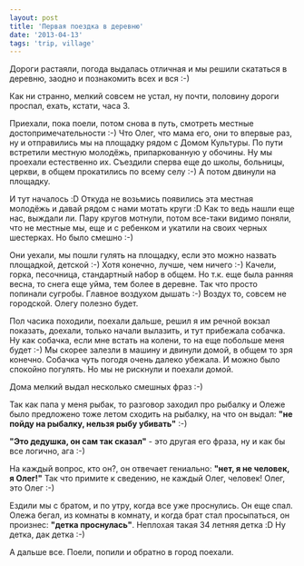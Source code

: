 ```yaml
---
layout: post
title: 'Первая поездка в деревню'
date: '2013-04-13'
tags: 'trip, village'
---
```


Дороги растаяли, погода выдалась отличная и мы решили скататься в деревню, заодно и познакомить всех и вся :-)
<!-- Read more -->

Как ни странно, мелкий совсем не устал, ну почти, половину дороги проспал, ехать, кстати, часа 3. 

Приехали, пока поели, потом снова в путь, смотреть местные достопримечательности :-) Что Олег, что мама его, они то впервые раз, ну и отправились мы на площадку рядом с Домом Культуры. По пути встретили местную молодёжь, припаркованную у обочины. Ну мы проехали естественно их. Съездили сперва еще до школы, больницы, церкви, в общем прокатились по всему селу :-) А потом двинули на площадку.

И тут началось :D Откуда не возьмись появились эта местная молодёжь и давай рядом с нами мотать круги :D Как то ведь нашли еще нас, выждали ли. Пару кругов мотнули, потом все-таки видимо поняли, что не местные мы, еще и с ребенком и укатили на своих черных шестерках. Но было смешно :-)

Они уехали, мы пошли гулять на площадку, если это можно назвать площадкой, детской :-) Хотя конечно, лучше, чем ничего :-) Качели, горка, песочница, стандартный набор в общем. Но т.к. еще была ранняя весна, то снега еще уйма, тем более в деревне. Так что просто попинали сугробы. Главное воздухом дышать :-) Воздух то, совсем не городской. Олегу полезно будет.

Пол часика походили, поехали дальше, решил я им речной вокзал показать, доехали, только начали вылазить, и тут прибежала собачка. Ну как собачка, если мне встать на колени, то на еще побольше меня будет :-) Мы скорее залезли в машину и двинули домой, в общем то зря конечно. Собачка чуть погодя очень далеко убежала. И можно было спокойно погулять. Но мы не рискнули и поехали домой.

Дома мелкий выдал несколько смешных фраз :-) 

Так как папа у меня рыбак, то разговор заходил про рыбалку и Олеже было предложено тоже летом сходить на рыбалку, на что он выдал: **"не пойду на рыбалку, нельзя рыбу убивать"** :-) 

**"Это дедушка, он сам так сказал"** - это другая его фраза, ну и как бы все логично, ага :-)

На каждый вопрос, кто он?, он отвечает гениально: **"нет, я не человек, я Олег!"** Так что примите к сведению, не каждый Олег, человек! Олег, это Олег :-)

Ездили мы с братом, и по утру, когда все уже проснулись. Он еще спал. Олежа бегал, из комнаты в комнату, и когда брат стал просыпаться, он произнес: **"детка проснулась"**. Неплохая такая 34 летняя детка :D Ну детка, дак детка :-)

А дальше все. Поели, попили и обратно в город поехали.